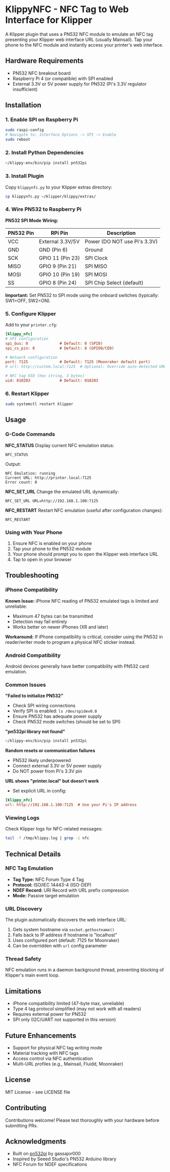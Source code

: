 # KlippyNFC - NFC Tag to Web Interface for Klipper

A Klipper plugin that uses a PN532 NFC module to emulate an NFC tag presenting your Klipper web interface URL (usually Mainsail). Tap your phone to the NFC module and instantly access your printer's web interface.

## Hardware Requirements

- PN532 NFC breakout board
- Raspberry Pi 4 (or compatible) with SPI enabled
- External 3.3V or 5V power supply for PN532 (Pi's 3.3V regulator insufficient)

## Installation

### 1. Enable SPI on Raspberry Pi

```bash
sudo raspi-config
# Navigate to: Interface Options -> SPI -> Enable
sudo reboot
```

### 2. Install Python Dependencies

```bash
~/klippy-env/bin/pip install pn532pi
```

### 3. Install Plugin

Copy `klippynfc.py` to your Klipper extras directory:

```bash
cp klippynfc.py ~/klipper/klippy/extras/
```

### 4. Wire PN532 to Raspberry Pi

**PN532 SPI Mode Wiring:**

| PN532 Pin | RPi Pin | Description |
|-----------|---------|-------------|
| VCC       | External 3.3V/5V | Power (DO NOT use Pi's 3.3V) |
| GND       | GND (Pin 6) | Ground |
| SCK       | GPIO 11 (Pin 23) | SPI Clock |
| MISO      | GPIO 9 (Pin 21) | SPI MISO |
| MOSI      | GPIO 10 (Pin 19) | SPI MOSI |
| SS        | GPIO 8 (Pin 24) | SPI Chip Select (default) |

**Important:** Set PN532 to SPI mode using the onboard switches (typically: SW1=OFF, SW2=ON).

### 5. Configure Klipper

Add to your `printer.cfg`:

```ini
[klippy_nfc]
# SPI configuration
spi_bus: 0              # Default: 0 (SPI0)
spi_cs_pin: 8           # Default: 8 (GPIO8/CE0)

# Network configuration
port: 7125              # Default: 7125 (Moonraker default port)
# url: http://custom.local:7125  # Optional: Override auto-detected URL

# NFC tag UID (hex string, 3 bytes)
uid: 010203             # Default: 010203
```

### 6. Restart Klipper

```bash
sudo systemctl restart klipper
```

## Usage

### G-Code Commands

**NFC_STATUS**
Display current NFC emulation status:
```gcode
NFC_STATUS
```
Output:
```
NFC Emulation: running
Current URL: http://printer.local:7125
Error count: 0
```

**NFC_SET_URL**
Change the emulated URL dynamically:
```gcode
NFC_SET_URL URL=http://192.168.1.100:7125
```

**NFC_RESTART**
Restart NFC emulation (useful after configuration changes):
```gcode
NFC_RESTART
```

### Using with Your Phone

1. Ensure NFC is enabled on your phone
2. Tap your phone to the PN532 module
3. Your phone should prompt you to open the Klipper web interface URL
4. Tap to open in your browser

## Troubleshooting

### iPhone Compatibility

**Known Issue:** iPhone NFC reading of PN532 emulated tags is limited and unreliable:
- Maximum 47 bytes can be transmitted
- Detection may fail entirely
- Works better on newer iPhones (XR and later)

**Workaround:** If iPhone compatibility is critical, consider using the PN532 in reader/writer mode to program a physical NFC sticker instead.

### Android Compatibility

Android devices generally have better compatibility with PN532 card emulation.

### Common Issues

**"Failed to initialize PN532"**
- Check SPI wiring connections
- Verify SPI is enabled: `ls /dev/spidev0.0`
- Ensure PN532 has adequate power supply
- Check PN532 mode switches (should be set to SPI)

**"pn532pi library not found"**
```bash
~/klippy-env/bin/pip install pn532pi
```

**Random resets or communication failures**
- PN532 likely underpowered
- Connect external 3.3V or 5V power supply
- Do NOT power from Pi's 3.3V pin

**URL shows "printer.local" but doesn't work**
- Set explicit URL in config:
```ini
[klippy_nfc]
url: http://192.168.1.100:7125  # Use your Pi's IP address
```

### Viewing Logs

Check Klipper logs for NFC-related messages:
```bash
tail -f /tmp/klippy.log | grep -i nfc
```

## Technical Details

### NFC Tag Emulation

- **Tag Type:** NFC Forum Type 4 Tag
- **Protocol:** ISO/IEC 14443-4 (ISO-DEP)
- **NDEF Record:** URI Record with URL prefix compression
- **Mode:** Passive target emulation

### URL Discovery

The plugin automatically discovers the web interface URL:
1. Gets system hostname via `socket.gethostname()`
2. Falls back to IP address if hostname is "localhost"
3. Uses configured port (default: 7125 for Moonraker)
4. Can be overridden with `url` config parameter

### Thread Safety

NFC emulation runs in a daemon background thread, preventing blocking of Klipper's main event loop.

## Limitations

- iPhone compatibility limited (47-byte max, unreliable)
- Type 4 tag protocol simplified (may not work with all readers)
- Requires external power for PN532
- SPI only (I2C/UART not supported in this version)

## Future Enhancements

- Support for physical NFC tag writing mode
- Material tracking with NFC tags
- Access control via NFC authentication
- Multi-URL profiles (e.g., Mainsail, Fluidd, Moonraker)

## License

MIT License - see LICENSE file

## Contributing

Contributions welcome! Please test thoroughly with your hardware before submitting PRs.

## Acknowledgments

- Built on [pn532pi](https://github.com/gassajor000/pn532pi) by gassajor000
- Inspired by Seeed Studio's PN532 Arduino library
- NFC Forum for NDEF specifications
